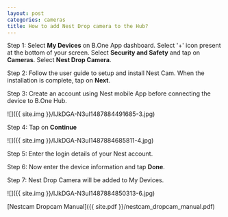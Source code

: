 ```yaml
---
layout: post
categories: cameras
title: How to add Nest Drop camera to the Hub?
---
```


Step 1: Select **My Devices** on B.One App dashboard. Select '+' icon present at the bottom of your screen. Select **Security and Safety** and tap on **Cameras**. Select **Nest Drop Camera**.

Step 2: Follow the user guide to setup and install Nest Cam. When the installation is complete, tap on **Next**.

Step 3: Create an account using Nest mobile App before connecting the device to B.One Hub.

![]({{ site.img }}/IJkDGA-N3uI1487884491685-3.jpg)


Step 4: Tap on **Continue**

![]({{ site.img }}/IJkDGA-N3uI1487884685811-4.jpg)


Step 5: Enter the login details of your Nest account.

Step 6: Now enter the device information and tap **Done**.

Step 7: Nest Drop Camera will be added to My Devices.

![]({{ site.img }}/IJkDGA-N3uI1487884850313-6.jpg)

[Nestcam Dropcam Manual]({{ site.pdf }}/nestcam_dropcam_manual.pdf)